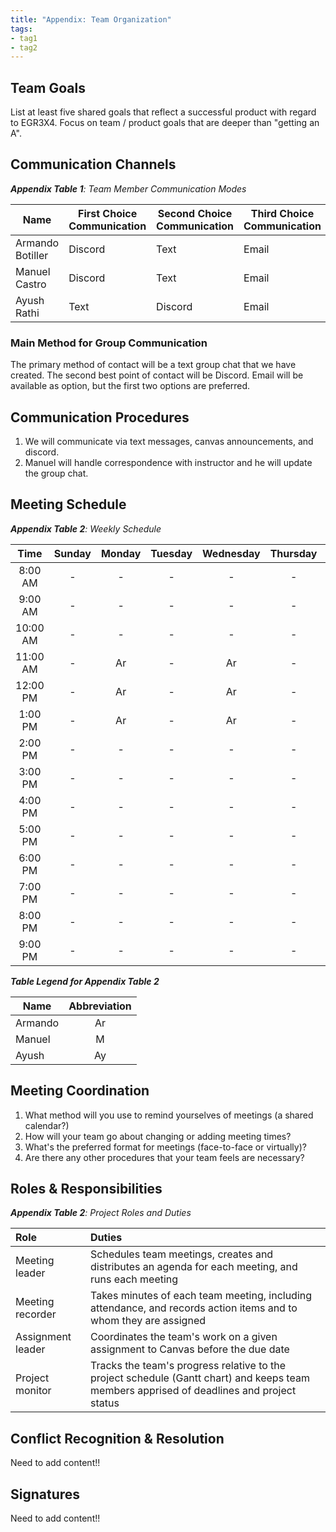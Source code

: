 ```yaml
---
title: "Appendix: Team Organization"
tags:
- tag1
- tag2
---
```


## Team Goals

List at least five shared goals that reflect a successful product with regard to EGR3X4. Focus on team / product goals that are deeper than "getting an A".

## Communication Channels

_**Appendix Table 1**: Team Member Communication Modes_

|Name                 | First Choice Communication | Second Choice Communication | Third Choice Communication |
|---------------------|----------------------------|-----------------------------|----------------------------|
|Armando Botiller|  Discord | Text | Email |
|Manuel Castro|  Discord | Text | Email |
|Ayush Rathi|  Text | Discord | Email |

### Main Method for Group Communication

The primary method of contact will be a text group chat that we have created. The second best point of contact will be Discord. Email will be available as option, but the first two options are preferred.
 
## Communication Procedures

1. We will communicate via text messages, canvas announcements, and discord.
2. Manuel will handle correspondence with instructor and he will update the group chat.

## Meeting Schedule

_**Appendix Table 2**: Weekly Schedule_

| Time     | Sunday | Monday | Tuesday | Wednesday | Thursday | Friday | Saturday |
| :------: | :----: | :----: | :----:  | :----: | :----: | :----: | :-----: |
| 8:00 AM  | -      | -      | -       | -      | -      | -  | Ar |
| 9:00 AM  | -      | -      | -       | -      | -      | -  | Ar |
| 10:00 AM | -      | -      | -       | -      | -      | Ar | Ar |
| 11:00 AM | -      | Ar     | -       | Ar     | -      | Ar | Ar |
| 12:00 PM | -      | Ar     | -       | Ar     | -      | Ar | Ar |
| 1:00 PM  | -      | Ar     | -       | Ar     | -      | Ar | Ar |
| 2:00 PM  | -      | -      | -       | -      | -      | Ar | Ar |
| 3:00 PM  | -      | -      | -       | -      | -      | Ar | -  |
| 4:00 PM  | -      | -      | -       | -      | -      | Ar | -  |
| 5:00 PM  | -      | -      | -       | -      | -      | -  | -  |
| 6:00 PM  | -      | -      | -       | -      | -      | -  | -  |
| 7:00 PM  | -      | -      | -       | -      | -      | -  | -  |
| 8:00 PM  | -      | -      | -       | -      | -      | -  | -  |
| 9:00 PM  | -      | -      | -       | -      | -      | -  | -  |

_**Table Legend for Appendix Table 2**_

| Name | Abbreviation |
| ----- | :------: |
| Armando | Ar |
| Manuel | M |
| Ayush | Ay |


## Meeting Coordination

1. What method will you use to remind yourselves of meetings (a shared calendar?)
1. How will your team go about changing or adding meeting times?
1. What's the preferred format for meetings (face-to-face or virtually)?
1. Are there any other procedures that your team feels are necessary?

## Roles & Responsibilities

_**Appendix Table 2**: Project Roles and Duties_

| **Role**          | **Duties**                                                                                                                                |
| :---------------- | :---------------------------------------------------------------------------------------------------------------------------------------- |
| Meeting leader    | Schedules team meetings, creates and distributes an agenda for each meeting, and runs each meeting                                        |
| Meeting recorder  | Takes minutes of each team meeting, including attendance, and records action items and to whom they are assigned                          |
| Assignment leader | Coordinates the team's work on a given assignment to Canvas before the due date                                                           |
| Project monitor   | Tracks the team's progress relative to the project schedule (Gantt chart) and keeps team members apprised of deadlines and project status |

## Conflict Recognition & Resolution

Need to add content!!


## Signatures

Need to add content!!

